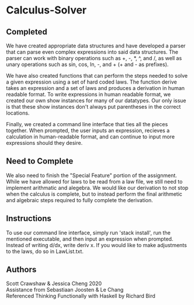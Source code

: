# Calculus-Solver
## Completed
We have created appropriate data structures and have developed a parser that can parse even complex expressions into said data structures. The parser can work with binary operations such as +, -, *, ^, and /, as well as unary operations such as sin, cos, ln, -, and + (+ and - as prefixes).  
  
We have also created functions that can perform the steps needed to solve a given expression using a set of hard coded laws. The function derive takes an expression and a set of laws and produces a derivation in human readable format. To write expressions in human readable format, we created our own show instances for many of our datatypes. Our only issue is that these show instances don't always put parentheses in the correct locations.

Finally, we created a command line interface that ties all the pieces together. When prompted, the user inputs an expression, recieves a calculation in human-readable format, and can continue to input more expressions should they desire.

## Need to Complete
We also need to finish the "Special Feature" portion of the assignment. While we have allowed for laws to be read from a law file, we still need to implement arithmatic and alegebra. We would like our derivation to not stop when the calculus is complete, but to instead perform the final arithmetic and algebraic steps required to fully complete the derivation. 

## Instructions
To use our command line interface, simply run 'stack install', run the mentioned executable, and then input an expression when prompted. Instead of writing d/dx, write deriv x. If you would like to make adjustments to the laws, do so in LawList.txt.

## Authors
Scott Crawshaw & Jessica Cheng 2020  
Assistance from Sebastiaan Joosten & Le Chang  
Referenced Thinking Functionally with Haskell by Richard Bird

